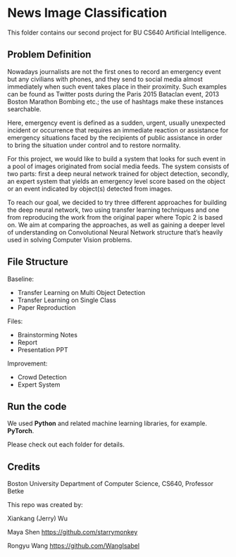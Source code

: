 # News Image Classification

This folder contains our second project for BU CS640 Artificial Intelligence. 

## Problem Definition

Nowadays journalists are not the first ones to record an emergency event but any civilians with phones, and they send to social media almost immediately when such event takes place in their proximity. Such examples can be found as Twitter posts during the Paris 2015 Bataclan event, 2013 Boston Marathon Bombing etc.; the use of hashtags make these instances searchable.

Here, emergency event is defined as a sudden, urgent, usually unexpected incident or occurrence that requires an immediate reaction or assistance for emergency situations faced by the recipients of public assistance in order to bring the situation under control and to restore normality. 

For this project, we would like to build a system that looks for such event in a pool of images originated from social media feeds. The system consists of two parts: first a deep neural network trained for object detection, secondly, an expert system that yields an emergency level score based on the object or an event indicated by object(s) detected from images. 

To reach our goal, we decided to try three different approaches for building the deep neural network, two using transfer learning techniques and one from reproducing the work from the original paper where Topic 2 is based on. We aim at comparing the approaches, as well as gaining a deeper level of understanding on Convolutional Neural Network structure that’s heavily used in solving Computer Vision problems. 

## File Structure
Baseline:
- Transfer Learning on Multi Object Detection
- Transfer Learning on Single Class
- Paper Reproduction


Files:
- Brainstorming Notes
- Report
- Presentation PPT


Improvement:
- Crowd Detection
- Expert System


## Run the code

We used **Python** and related machine learning libraries, for example. **PyTorch**.

Please check out each folder for details.

## Credits

Boston University Department of Computer Science, CS640, Professor Betke

This repo was created by:

Xiankang (Jerry) Wu

Maya Shen https://github.com/starrymonkey

Rongyu Wang https://github.com/WangIsabel
